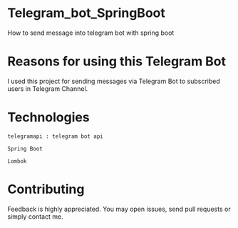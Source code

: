 # Telegram_bot_SpringBoot
How to send message into telegram bot with spring boot
# Reasons for using this Telegram Bot
I used this project for sending messages via Telegram Bot to subscribed users in Telegram Channel. 
# Technologies

    telegramapi : telegram bot api

    Spring Boot

    Lombok
# Contributing
Feedback is highly appreciated. You may open issues, send pull requests or simply contact me.


